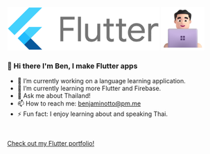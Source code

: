 
<p>  
  <img src="https://github.com/benjamin-otto/benjamin-otto/blob/main/images/flutter.png?raw=true" alt="Flutter" height="100"/>
  <img src="https://github.com/benjamin-otto/benjamin-otto/blob/main/images/dev.png?raw=true" alt="Dev Guy" height="100"/>
</p>

### 👋 Hi there I'm Ben, I make Flutter apps

- 🔭 I’m currently working on a language learning application.
- 🌱 I’m currently learning more Flutter and Firebase.
- 💬 Ask me about Thailand!
- 📫 How to reach me: <a href="mailto:benjaminotto@pm.me?subject=Let's Talk!&body=Hello Benjamin, I'm interested in working on a Flutter project together.">benjaminotto@pm.me</a>
- ⚡ Fun fact: I enjoy learning about and speaking Thai.

&nbsp;

<a href="https://benjamin-otto.github.io/">Check out my Flutter portfolio!</a>

<!--
**benjamin-otto/benjamin-otto** is a ✨ _special_ ✨ repository because its `README.md` (this file) appears on your GitHub profile.

Here are some ideas to get you started:

- 🔭 I’m currently working on ...
- 🌱 I’m currently learning ...
- 👯 I’m looking to collaborate on ...
- 🤔 I’m looking for help with ...
- 💬 Ask me about ...
- 📫 How to reach me: ...
- 😄 Pronouns: ...
- ⚡ Fun fact: ...
-->
